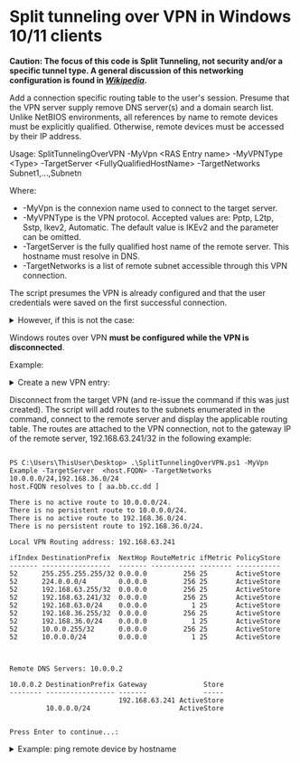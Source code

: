 # Split tunneling over VPN in Windows 10/11 clients

**Caution: The focus of this code is Split Tunneling, not security and/or a specific tunnel type. A general discussion of this networking configuration is found in *[Wikipedia](https://en.wikipedia.org/wiki/Split_tunneling)*.**

Add a connection specific routing table to the user's session. Presume that the VPN server supply remove DNS server(s) and a domain search list. Unlike NetBIOS environments, all references by name to remote devices must be explicitly qualified. Otherwise, remote devices must be accessed by their IP address.


Usage: SplitTunnelingOverVPN -MyVpn \<RAS Entry name\> -MyVPNType \<Type\> -TargetServer \<FullyQualifiedHostName\> -TargetNetworks Subnet1,...,Subnetn

Where:
- -MyVpn is the connexion name used to connect to the target server.
- -MyVPNType is the VPN protocol. Accepted values are: Pptp, L2tp, Sstp, Ikev2, Automatic. The default value is IKEv2 and the parameter can be omitted.
- -TargetServer is the fully qualified host name of the remote server. This hostname must resolve in DNS.
- -TargetNetworks is a list of remote subnet accessible through this VPN connection.

The script presumes the VPN is already configured and that the user credentials were saved on the first successful connection.

<details>
<Summary>However, if this is not the case:</Summary>
A VPN connection is created with the following parameters:

- AuthenticationTransformConstants : SHA256128
- CipherTransformConstants         : AES256
- DHGroup                          : Group14
- IntegrityCheckMethod             : SHA256
- PfsGroup                         : None
- EncryptionMethod                 : AES256

These are the default parameters used by IoS and MAC devices for IKEv2 connectors.

The user is then invited to connect to the remote server and save the credentials before routes can be attached to this connection.
</details>

Windows routes over VPN **must be configured while the VPN is disconnected**.


Example:
<details>
<Summary>Create a new VPN entry:</Summary>

````
PS C:\Users\ThisUser\Desktop> .\SplitTunnelingOverVPN.ps1 -MyVpn Example -TargetServer <host.FQDN> -TargetNetworks 10.0.0.0/24,192.168.36.0/24


AuthenticationTransformConstants : SHA256128
CipherTransformConstants         : AES256
DHGroup                          : Group14
IntegrityCheckMethod             : SHA256
PfsGroup                         : None
EncryptionMethod                 : AES256

WARNING : Please connect to this remote server and save your credentials before routes can be attached to this
connection.
WARNING :
There is no active route to 10.0.0.0/24.
There is no persistent route to 10.0.0.0/24.
There is no active route to 192.168.36.0/24.
There is no persistent route to 192.168.36.0/24.
WARNING : Please use the Windows interface to connect to Example
WARNING : RAS Dial error code: 703
````
</details>

Disconnect from the target VPN (and re-issue the command if this was just created). The script will add routes to the subnets enumerated in the command, connect to the remote server and display the applicable routing table. The routes are attached to the VPN connection, not to the gateway IP of the remote server, 192.168.63.241/32 in the following example:

````

PS C:\Users\ThisUser\Desktop> .\SplitTunnelingOverVPN.ps1 -MyVpn Example -TargetServer  <host.FQDN> -TargetNetworks 10.0.0.0/24,192.168.36.0/24
host.FQDN resolves to [ aa.bb.cc.dd ]

There is no active route to 10.0.0.0/24.
There is no persistent route to 10.0.0.0/24.
There is no active route to 192.168.36.0/24.
There is no persistent route to 192.168.36.0/24.

Local VPN Routing address: 192.168.63.241

ifIndex DestinationPrefix  NextHop RouteMetric ifMetric PolicyStore
------- -----------------  ------- ----------- -------- -----------
52      255.255.255.255/32 0.0.0.0         256 25       ActiveStore
52      224.0.0.0/4        0.0.0.0         256 25       ActiveStore
52      192.168.63.255/32  0.0.0.0         256 25       ActiveStore
52      192.168.63.241/32  0.0.0.0         256 25       ActiveStore
52      192.168.63.0/24    0.0.0.0           1 25       ActiveStore
52      192.168.36.255/32  0.0.0.0         256 25       ActiveStore
52      192.168.36.0/24    0.0.0.0           1 25       ActiveStore
52      10.0.0.255/32      0.0.0.0         256 25       ActiveStore
52      10.0.0.0/24        0.0.0.0           1 25       ActiveStore



Remote DNS Servers: 10.0.0.2

10.0.0.2 DestinationPrefix Gateway              Store
-------- ----------------- -------              -----
                           192.168.63.241 ActiveStore
         10.0.0.0/24                      ActiveStore


Press Enter to continue...:

````

<details>
<Summary>Example: ping remote device by hostname</Summary>
Name resolution for the remote hosts is done by the remote DNS server(s) only if the conection suffix is explicitly specified:

````

PS C:\Users\ThisUser\Desktop> ping TL-SG2008P.FQDN

Pinging TL-SG2008P.FQDN [10.0.0.3] with 32 bytes of data:
Pinging 10.0.0.3 with 32 bytes of data:
Reply from 10.0.0.3: bytes=32 time=20 ms TTL=63
Reply from 10.0.0.3: bytes=32 time=22 ms TTL=63
Reply from 10.0.0.3: bytes=32 time=25 ms TTL=63
Reply from 10.0.0.3: bytes=32 time=26 ms TTL=63

Ping statistics for 10.0.0.3:
    Packets: Sent = 4, Received = 4, Lost = 0 (0% loss),
Approximate round trip times in milli-seconds:
    Minimum = 20ms, Maximum = 26ms, Average = 23ms

PS C:\Users\ThisUser\Desktop>
````
</details>


